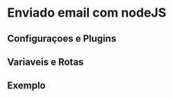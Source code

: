 <h1>Enviado email com nodeJS</h1>

<h2>Configuraçoes e Plugins</h2>

<h2>Variaveis e Rotas</h2>

<h2>Exemplo</h2>

